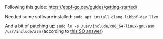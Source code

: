 
Following this guide: <https://ebpf-go.dev/guides/getting-started/>

Needed some software installed:
`sudo apt install clang libbpf-dev llvm`

And a bit of patching up:
`sudo ln -s /usr/include/x86_64-linux-gnu/asm /usr/include/asm` (according to
[this SO answer][1])

[1]: https://stackoverflow.com/a/77465534
